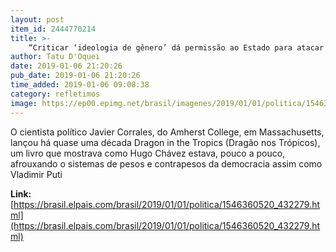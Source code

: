 ```yaml
---
layout: post
item_id: 2444770214
title: >-
    “Criticar ‘ideologia de gênero’ dá permissão ao Estado para atacar um grupo social”
author: Tatu D'Oquei
date: 2019-01-06 21:20:26
pub_date: 2019-01-06 21:20:26
time_added: 2019-01-06 09:08:38
category: refletimos
image: https://ep00.epimg.net/brasil/imagenes/2019/01/01/politica/1546360520_432279_1546384668_rrss_normal.jpg
---
```


O cientista político Javier Corrales, do Amherst College, em Massachusetts, lançou há quase uma década Dragon in the Tropics (Dragão nos Trópicos), um livro que mostrava como Hugo Chávez estava, pouco a pouco, afrouxando o sistemas de pesos e contrapesos da democracia assim como Vladimir Puti

**Link:** [https://brasil.elpais.com/brasil/2019/01/01/politica/1546360520_432279.html](https://brasil.elpais.com/brasil/2019/01/01/politica/1546360520_432279.html)

